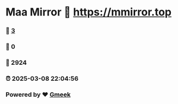 # Maa Mirror :link: https://mmirror.top 
### :page_facing_up: [3](https://mmirror.top/tag.html) 
### :speech_balloon: 0 
### :hibiscus: 2924 
### :alarm_clock: 2025-03-08 22:04:56 
### Powered by :heart: [Gmeek](https://github.com/Meekdai/Gmeek)
